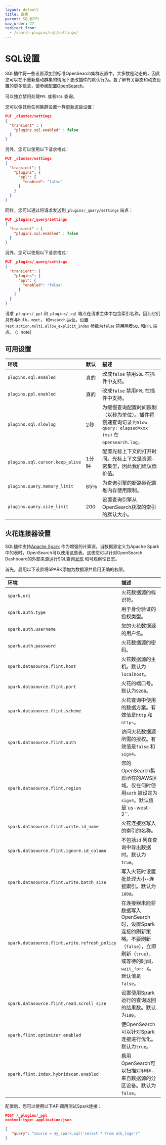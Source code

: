 ```yaml
---
layout: default
title: 设置
parent: SQL和PPL
nav_order: 77
redirect_from:
  - /search-plugins/sql/settings/
---
```


# SQL设置

SQL插件将一些设置添加到标准OpenSearch集群设置中。大多数是动态的，因此您可以在不重新启动群集的情况下更改插件的默认行为。要了解有关静态和动态设置的更多信息，请参阅[配置OpenSearch]({{site.url}}{{site.baseurl}}/install-and-configure/configuring-opensearch/index/)。

可以独立禁用处理`PPL` 或者`SQL` 查询。

您可以像其他任何集群设置一样更新这些设置：

```json
PUT _cluster/settings
{
  "transient" : {
    "plugins.sql.enabled" : false
  }
}
```

另外，您可以使用以下请求格式：

```json
PUT _cluster/settings
{
  "transient": {
    "plugins": {
      "ppl": {
        "enabled": "false"
      }
    }
  }
}
```

同样，您可以通过将请求发送到`_plugins/_query/settings` 端点：

```json
PUT _plugins/_query/settings
{
  "transient" : {
    "plugins.sql.enabled" : false
  }
}
```

另外，您可以使用以下请求格式：

```json
PUT _plugins/_query/settings
{
  "transient": {
    "plugins": {
      "ppl": {
        "enabled": "false"
      }
    }
  }
}
```

请求`_plugins/_ppl` 和`_plugins/_sql` 端点在请求主体中包含索引名称，因此它们具有与`bulk`，`mget`， 和`msearch` 运营。设置`rest.action.multi.allow_explicit_index` 参数为`false` 禁用两者`SQL` 和`PPL` 端点。
{: .note}

## 可用设置

环境| 默认| 描述
:--- | :--- | :---
`plugins.sql.enabled` | 真的| 改成`false` 禁用`SQL` 在插件中支持。
`plugins.ppl.enabled` | 真的| 改成`false` 禁用`PPL` 在插件中支持。
`plugins.sql.slowlog` | 2秒| 为缓慢查询配置时间限制（以秒为单位）。插件将慢速查询记录为`Slow query: elapsed=xxx (ms)` 在`opensearch.log`。
`plugins.sql.cursor.keep_alive` | 1分钟| 配置光标上下文的打开时间。光标上下文是资源-密集型，因此我们建议低价值。
`plugins.query.memory_limit` | 85％| 为查询引擎的断路器配置堆内存使用限制。
`plugins.query.size_limit` | 200| 设置查询引擎从OpenSearch获取的索引的默认大小。

## 火花连接器设置

SQL插件支持[Apache Spark](https://spark.apache.org/) 作为增强的计算源。当数据源定义为Apache Spark中的表时，OpenSearch可以使用这些表。这使您可以针对OpenSearch Dashboard的外部来源运行SQL查询[发现]({{site.url}}{{site.baseurl}}/dashboards/discover/index-discover/) 和可观察性日志。

首先，启用以下设置将SPARK添加为数据源并启用正确的权限。

环境| 描述
:--- | :---
`spark.uri` | 火花数据源的标识符。
`spark.auth.type` | 用于身份验证的授权类型。
`spark.auth.username` | 您的火花数据源的用户名。
`spark.auth.password` | 火花数据源的密码。
`spark.datasource.flint.host` | 火花数据源的主机。默认为`localhost`。
`spark.datasource.flint.port` | 火花的端口号。默认为`9200`。
`spark.datasource.flint.scheme` | 火花查询中使用的数据方案。有效值是`http` 和`https`。
`spark.datasource.flint.auth` | 访问火花数据源所需的授权。有效值是`false` 和`sigv4`。
`spark.datasource.flint.region` | 您的OpenSearch集群所在的AWS区域。仅在何时使用`auth` 被设定为`sigv4`。默认值是`us-west-2``.
`spark.datasource.flint.write.id_name` | 火花连接器写入的索引的名称。
`spark.datasource.flint.ignore.id_column` | 不包括`id` 列在查询中导出数据时。默认为`true`。
`spark.datasource.flint.write.batch_size` | 写入火花时设置批处理大小-连接索引。默认为`1000`。
`spark.datasource.flint.write.refresh_policy` | 在连接器未能将数据写入OpenSearch时，设置Spark连接的刷新策略。不要刷新（`false`），立即刷新（`true`），或等待的时间，`wait_for: X`。默认值是`false`。
`spark.datasource.flint.read.scroll_size` | 设置使用Spark运行的查询返回的结果数。默认为`100`。
`spark.flint.optimizer.enabled` | 使OpenSearch可以针对Spark连接进行优化。默认为`true`。
`spark.flint.index.hybridscan.enabled` | 启用OpenSearch可以扫描对非非-来自数据源的分区设备。默认为`false`。

配置后，您可以使用以下API调用测试Spark连接：

```json
POST /_plugins/_ppl
content-type: application/json

{
   "query": "source = my_spark.sql('select * from alb_logs')"
}
```

